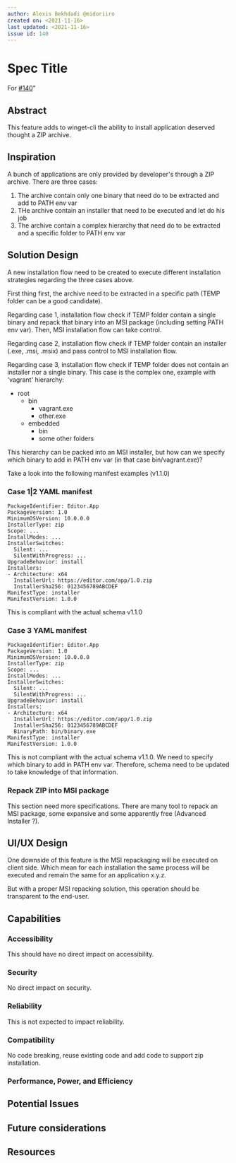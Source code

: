 ```yaml
---
author: Alexis Bekhdadi @midoriiro
created on: <2021-11-16>
last updated: <2021-11-16>
issue id: 140
---
```


# Spec Title

For [#140](https://github.com/microsoft/winget-cli/issues/140)"

## Abstract

This feature adds to winget-cli the ability to install application deserved thought a ZIP archive.

## Inspiration

A bunch of applications are only provided by developer's through a ZIP archive. There are three cases:
1) The archive contain only one binary that need do to be extracted and add to PATH env var
2) THe archive contain an installer that need to be executed and let do his job
3) The archive contain a complex hierarchy that need do to be extracted and a specific folder to PATH env var

## Solution Design

A new installation flow need to be created to execute different installation strategies regarding the three cases above.

First thing first, the archive need to be extracted in a specific path (TEMP folder can be a good candidate).

Regarding case 1, installation flow check if TEMP folder contain a single binary and repack that binary
into an MSI package (including setting PATH env var). Then, MSI installation flow can take control.

Regarding case 2, installation flow check if TEMP folder contain an installer (.exe, .msi, .msix) and pass control
to MSI installation flow.

Regarding case 3, installation flow check if TEMP folder does not contain an installer nor a single binary.
This case is the complex one, example with 'vagrant' hierarchy:
- root
  - bin 
    - vagrant.exe
    - other.exe
  - embedded
    - bin
    - some other folders

This hierarchy can be packed into an MSI installer, but how can we specify which binary to add 
in PATH env var (in that case bin/vagrant.exe)?

Take a look into the following manifest examples (v1.1.0)

### Case 1|2 YAML manifest

```
PackageIdentifier: Editor.App
PackageVersion: 1.0
MinimumOSVersion: 10.0.0.0
InstallerType: zip
Scope: ...
InstallModes: ...
InstallerSwitches:
  Silent: ...
  SilentWithProgress: ...
UpgradeBehavior: install
Installers:
- Architecture: x64
  InstallerUrl: https://editor.com/app/1.0.zip
  InstallerSha256: 0123456789ABCDEF
ManifestType: installer
ManifestVersion: 1.0.0
```

This is compliant with the actual schema v1.1.0

### Case 3 YAML manifest

```
PackageIdentifier: Editor.App
PackageVersion: 1.0
MinimumOSVersion: 10.0.0.0
InstallerType: zip
Scope: ...
InstallModes: ...
InstallerSwitches:
  Silent: ...
  SilentWithProgress: ...
UpgradeBehavior: install
Installers:
- Architecture: x64
  InstallerUrl: https://editor.com/app/1.0.zip
  InstallerSha256: 0123456789ABCDEF
  BinaryPath: bin/binary.exe
ManifestType: installer
ManifestVersion: 1.0.0
```

This is not compliant with the actual schema v1.1.0. We need to specify which binary to add in
PATH env var. Therefore, schema need to be updated to take knowledge of that information.

### Repack ZIP into MSI package

This section need more specifications. There are many tool to repack an MSI package, some expansive and
some apparently free (Advanced Installer ?).

## UI/UX Design

One downside of this feature is the MSI repackaging will be executed on client side.
Which mean for each installation the same process will be executed and remain the same for an 
application x.y.z.

But with a proper MSI repacking solution, this operation should be transparent to the end-user.

## Capabilities

### Accessibility

This should have no direct impact on accessibility.

### Security

No direct impact on security.

### Reliability

This is not expected to impact reliability.

### Compatibility

No code breaking, reuse existing code and add code to support zip installation.

### Performance, Power, and Efficiency

## Potential Issues

## Future considerations

## Resources